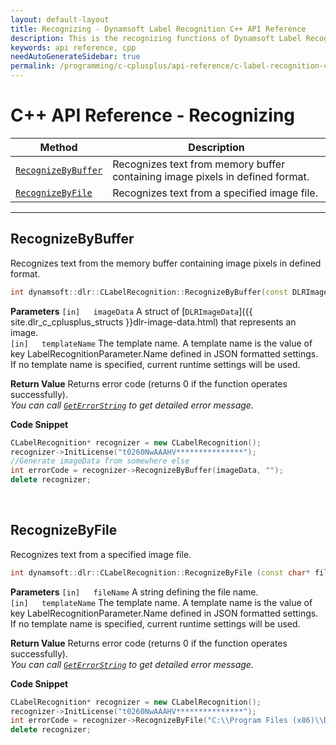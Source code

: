```yaml
---
layout: default-layout
title: Recognizing - Dynamsoft Label Recognition C++ API Reference
description: This is the recognizing functions of Dynamsoft Label Recognition for C++ API Reference.
keywords: api reference, cpp
needAutoGenerateSidebar: true
permalink: /programming/c-cplusplus/api-reference/c-label-recognition-class/recognizing.html
---
```


# C++ API Reference - Recognizing

| Method               | Description |
|----------------------|-------------|
  | [`RecognizeByBuffer`](#recognizebybuffer) | Recognizes text from memory buffer containing image pixels in defined format. |
  | [`RecognizeByFile`](#recognizebyfile) | Recognizes text from a specified image file. |

---

## RecognizeByBuffer
Recognizes text from the memory buffer containing image pixels in defined format.

```cpp
int dynamsoft::dlr::CLabelRecognition::RecognizeByBuffer(const DLRImageData* imageData, const char* templateName)
```   
   
**Parameters**
`[in]	imageData` A struct of [`DLRImageData`]({{ site.dlr_c_cplusplus_structs }}dlr-image-data.html) that represents an image.  
`[in]	templateName` The template name. A template name is the value of key LabelRecognitionParameter.Name defined in JSON formatted settings. If no template name is specified, current runtime settings will be used.

**Return Value**
Returns error code (returns 0 if the function operates successfully).    
*You can call [`GetErrorString`](general.html#geterrorstring) to get detailed error message.*

**Code Snippet**
```cpp
CLabelRecognition* recognizer = new CLabelRecognition();
recognizer->InitLicense("t0260NwAAAHV***************");
//Generate imageData from somewhere else
int errorCode = recognizer->RecognizeByBuffer(imageData, "");
delete recognizer;
```

&nbsp;


## RecognizeByFile
Recognizes text from a specified image file.

```cpp
int dynamsoft::dlr::CLabelRecognition::RecognizeByFile (const char* fileName, const char* templateName)	
```   
   
**Parameters**
`[in]	fileName` A string defining the file name.  
`[in]	templateName` The template name. A template name is the value of key LabelRecognitionParameter.Name defined in JSON formatted settings. If no template name is specified, current runtime settings will be used.

**Return Value**
Returns error code (returns 0 if the function operates successfully).    
*You can call [`GetErrorString`](general.html#geterrorstring) to get detailed error message.*

**Code Snippet**
```cpp
CLabelRecognition* recognizer = new CLabelRecognition();
recognizer->InitLicense("t0260NwAAAHV***************");
int errorCode = recognizer->RecognizeByFile("C:\\Program Files (x86)\\Dynamsoft\\{Version number}\\Images\\AllSupportedBarcodeTypes.tif", "");
delete recognizer;
```

&nbsp;


